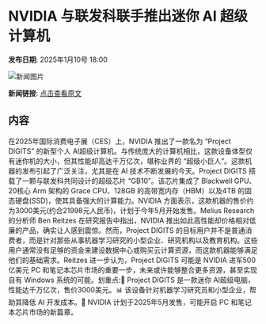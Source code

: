 # ​NVIDIA 与联发科联手推出迷你 AI 超级计算机

**发布日期**: 2025年1月10号 18:00

![新闻图片](https://upload.chinaz.com/2025/0110/6387212882267858192956010.png)

**新闻链接**: [点击查看原文](https://www.aibase.com/zh/news/14633)

## 内容

在2025年国际消费电子展（CES）上，NVIDIA 推出了一款名为 “Project DIGITS” 的新型个人 AI超级计算机。与传统庞大的计算机相比，这款设备体型仅有迷你机的大小，但其性能却高达千万亿次，堪称业界的 “超级小巨人”。这款机器的发布引起了广泛关注，尤其是在 AI 技术不断发展的今天。Project DIGITS 搭载了一颗与联发科共同设计的超级芯片 “GB10”。该芯片集成了 Blackwell GPU、20核心 Arm 架构的 Grace CPU、128GB 的高带宽内存（HBM）以及4TB 的固态硬盘(SSD)，使其具备强大的计算能力。NVIDIA 方面表示，这款机器的售价约为3000美元(约合21998元人民币)，计划于今年5月开始发售。Melius Research 的分析师 Ben Reitzes 在研究报告中指出，NVIDIA 推出如此高性能却价格相对低廉的产品，确实让人感到震惊。然而，Project DIGITS 的目标用户并不是普通消费者，而是针对那些从事机器学习研究的小型企业、研究机构以及教育机构。这些用户通常没有足够的资金来建设数据中心或购买云计算资源，而这款机器能够满足他们的基础需求。Reitzes 进一步认为，Project DIGITS 可能是 NVIDIA 进军500亿美元 PC 和笔记本芯片市场的重要一步，未来或许能够整合更多资源，甚至实现自有 Windows 系统的可能。划重点:🌟 Project DIGITS 是一款迷你 AI超级电脑，性能达千万亿次，售价3000美元。📊 该设备针对机器学习研究员和小型企业，帮助其降低 AI 开发成本。🚀 NVIDIA 计划于2025年5月发售，可能开启 PC 和笔记本芯片市场的新篇章。

